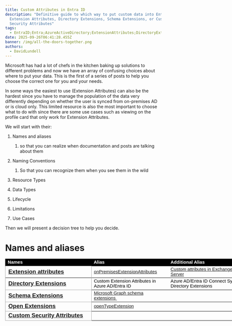 ```yaml
---
title: Custom Attributes in Entra ID
description: "Definitive guide to which way to put custom data into Entra ID:
  Extension Attributes, Directory Extensions, Schema Extensions, or Custom
  Security Attributes"
tags:
  - EntraID;Entra;AzureActiveDirectory;ExtensionAttributes;DirectoryExtensions;SchemaExtensions;CustomSecurityAttributes;
date: 2025-09-26T06:41:28.455Z
banner: /img/all-the-doors-together.png
authors:
  - DavidLundell
---
```

M﻿icrosoft has had a lot of chefs in the kitchen baking up solutions to different problems and now we have an array of confusing choices about where to put your data. This is the first of a series of posts to help you choose the correct one for you and your needs.

I﻿n some ways the easiest to use (Extension Attributes) can also be the hardest since you have to manage the population of the data very differently depending on whether the user is synced from on-premises AD or is cloud only. This limited resource is also the most important to choose what to do with since there are some use cases such as viewing on the profile card that only work for Extension Attributes.

W﻿e will start with their: 

1. Names and aliases 

   1. so that you can realize when documentation and posts are talking about them
2. N﻿aming Conventions

   1. So that you can recognize them when you see them in the wild 
3. R﻿esource Types
4. D﻿ata Types
5. L﻿ifecycle
6. L﻿imitations
7. U﻿se Cases

T﻿hen we will present a decision tree to help you decide.

# Names and aliases


<table border=0 cellpadding=0 cellspacing=0 width=757 style='border-collapse:
 collapse;table-layout:fixed;width:568pt'>
 <col width=283 style='mso-width-source:userset;mso-width-alt:9592;width:212pt'>
 <col width=237 span=2 style='mso-width-source:userset;mso-width-alt:8041;
 width:178pt'>
 <tr height=20 style='height:14.7pt'>
  <td height=20 align=left width=283 style='height:14.7pt;width:212pt;
  font-size:11.0pt;color:white;font-weight:700;text-decoration:none;text-underline-style:
  none;text-line-through:none;font-family:"Aptos Narrow", sans-serif;
  border-top:.5pt solid black;border-right:none;border-bottom:none;border-left:
  .5pt solid black;background:black;mso-pattern:black none'>Names</td>
  <td align=left width=237 style='width:178pt;font-size:11.0pt;color:white;
  font-weight:700;text-decoration:none;text-underline-style:none;text-line-through:
  none;font-family:"Aptos Narrow", sans-serif;border-top:.5pt solid black;
  border-right:none;border-bottom:none;border-left:none;background:black;
  mso-pattern:black none'>Alias</td>
  <td align=left width=237 style='width:178pt;font-size:11.0pt;color:white;
  font-weight:700;text-decoration:none;text-underline-style:none;text-line-through:
  none;font-family:"Aptos Narrow", sans-serif;border-top:.5pt solid black;
  border-right:.5pt solid black;border-bottom:none;border-left:none;background:
  black;mso-pattern:black none'>Additional Alias</td>
 </tr>
 <tr height=24 style='height:18.35pt'>
  <td height=24 class=xl73 align=left width=283 style='height:18.35pt;
  width:212pt;font-size:14.0pt;color:#467886;font-weight:700;text-decoration:
  underline;text-underline-style:single;text-line-through:none;font-family:
  "Aptos Narrow", sans-serif;border-top:1.0pt solid #A3A3A3;border-right:1.0pt solid #A3A3A3;
  border-bottom:none;border-left:1.0pt solid #A3A3A3'><a
  href="https://learn.microsoft.com/en-us/graph/extensibility-overview?tabs=http#extension-attributes"
  target="_parent"><span style='font-size:14.0pt;font-weight:700'>Extension
  attributes</span></a></td>
  <td class=xl71 width=237 style='width:178pt;font-size:11.0pt;color:#467886;
  font-weight:400;text-decoration:underline;text-underline-style:single;
  text-line-through:none;font-family:"Aptos Narrow", sans-serif;border-top:
  .5pt solid black;border-right:none;border-bottom:none;border-left:none'><a
  href="https://learn.microsoft.com/en-us/graph/api/resources/onpremisesextensionattributes?view=graph-rest-1.0"
  target="_parent">onPremisesExtensionAttributes</a></td>
  <td class=xl70 style='font-size:11.0pt;color:#467886;font-weight:400;
  text-decoration:underline;text-underline-style:single;text-line-through:none;
  font-family:"Aptos Narrow", sans-serif;border-top:.5pt solid black;
  border-right:.5pt solid black;border-bottom:none;border-left:none'><a
  href="https://learn.microsoft.com/en-us/exchange/recipients/mailbox-custom-attributes"
  target="_parent">Custom attributes in Exchange Server</a></td>
 </tr>
 <tr height=39 style='height:29.0pt'>
  <td height=39 class=xl74 align=left width=283 style='height:29.0pt;
  width:212pt;font-size:14.0pt;color:#467886;font-weight:700;text-decoration:
  underline;text-underline-style:single;text-line-through:none;font-family:
  "Aptos Narrow", sans-serif;border-top:.5pt solid black;border-right:1.0pt solid #A3A3A3;
  border-bottom:1.0pt solid #A3A3A3;border-left:1.0pt solid #A3A3A3'><a
  href="https://learn.microsoft.com/en-us/graph/extensibility-overview?tabs=http#directory-microsoft-entra-id-extensions"
  target="_parent"><span style='font-size:14.0pt;font-weight:700'>Directory
  Extensions</span></a></td>
  <td class=xl66 align=left width=237 style='width:178pt;font-size:11.0pt;
  color:black;font-weight:400;text-decoration:none;text-underline-style:none;
  text-line-through:none;font-family:"Aptos Narrow", sans-serif;border-top:
  .5pt solid black;border-right:none;border-bottom:none;border-left:none'>Custom
  Extension Attributes in Azure AD/Entra ID</td>
  <td class=xl66 align=left width=237 style='width:178pt;font-size:11.0pt;
  color:black;font-weight:400;text-decoration:none;text-underline-style:none;
  text-line-through:none;font-family:"Aptos Narrow", sans-serif;border-top:
  .5pt solid black;border-right:.5pt solid black;border-bottom:none;border-left:
  none'>Azure AD/Entra ID Connect Sync Directory Extensions</td>
 </tr>
 <tr height=25 style='height:18.7pt'>
  <td height=25 class=xl75 align=left width=283 style='height:18.7pt;
  border-top:none;width:212pt;font-size:14.0pt;color:#467886;font-weight:700;
  text-decoration:underline;text-underline-style:single;text-line-through:none;
  font-family:"Aptos Narrow", sans-serif;border:1.0pt solid #A3A3A3'><a
  href="https://learn.microsoft.com/en-us/graph/extensibility-overview?tabs=http#schema-extensions"
  target="_parent"><span style='font-size:14.0pt;font-weight:700'>Schema
  Extensions</span></a></td>
  <td class=xl72 align=left style='font-size:11.0pt;color:#467886;font-weight:
  400;text-decoration:underline;text-underline-style:single;text-line-through:
  none;font-family:"Aptos Narrow", sans-serif;border-top:.5pt solid black;
  border-right:none;border-bottom:none;border-left:none'><a
  href="https://learn.microsoft.com/en-us/graph/api/resources/schemaextension"
  target="_parent">Microsoft Graph schema extensions<span
  style='mso-spacerun:yes'> </span></a></td>
  <td style='font-size:11.0pt;color:black;font-weight:400;text-decoration:none;
  text-underline-style:none;text-line-through:none;font-family:"Aptos Narrow", sans-serif;
  border-top:.5pt solid black;border-right:.5pt solid black;border-bottom:none;
  border-left:none'></td>
 </tr>
 <tr height=25 style='height:18.7pt'>
  <td height=25 class=xl75 align=left width=283 style='height:18.7pt;
  border-top:none;width:212pt;font-size:14.0pt;color:#467886;font-weight:700;
  text-decoration:underline;text-underline-style:single;text-line-through:none;
  font-family:"Aptos Narrow", sans-serif;border:1.0pt solid #A3A3A3'><a
  href="https://learn.microsoft.com/en-us/graph/extensibility-overview?tabs=http#open-extensions"
  target="_parent"><span style='font-size:14.0pt;font-weight:700'>Open
  Extensions</span></a></td>
  <td class=xl72 align=left style='font-size:11.0pt;color:#467886;font-weight:
  400;text-decoration:underline;text-underline-style:single;text-line-through:
  none;font-family:"Aptos Narrow", sans-serif;border-top:.5pt solid black;
  border-right:none;border-bottom:none;border-left:none'><a
  href="https://learn.microsoft.com/en-us/graph/api/resources/opentypeextension?view=graph-rest-1.0"
  target="_parent">openTypeExtension</a></td>
  <td style='font-size:11.0pt;color:black;font-weight:400;text-decoration:none;
  text-underline-style:none;text-line-through:none;font-family:"Aptos Narrow", sans-serif;
  border-top:.5pt solid black;border-right:.5pt solid black;border-bottom:none;
  border-left:none'></td>
 </tr>
 <tr height=25 style='height:18.7pt'>
  <td height=25 class=xl75 align=left width=283 style='height:18.7pt;
  border-top:none;width:212pt;font-size:14.0pt;color:#467886;font-weight:700;
  text-decoration:underline;text-underline-style:single;text-line-through:none;
  font-family:"Aptos Narrow", sans-serif;border:1.0pt solid #A3A3A3'><a
  href="https://learn.microsoft.com/en-us/entra/fundamentals/custom-security-attributes-overview"
  target="_parent"><span style='font-size:14.0pt;font-weight:700'>Custom
  Security Attributes</span></a></td>
  <td style='font-size:11.0pt;color:black;font-weight:400;text-decoration:none;
  text-underline-style:none;text-line-through:none;font-family:"Aptos Narrow", sans-serif;
  border-top:.5pt solid black;border-right:none;border-bottom:.5pt solid black;
  border-left:none'></td>
  <td style='font-size:11.0pt;color:black;font-weight:400;text-decoration:none;
  text-underline-style:none;text-line-through:none;font-family:"Aptos Narrow", sans-serif;
  border-top:.5pt solid black;border-right:.5pt solid black;border-bottom:.5pt solid black;
  border-left:none'></td>
 </tr>
 <![if supportMisalignedColumns]>
 <tr height=0 style='display:none'>
  <td width=283 style='width:212pt'></td>
  <td width=237 style='width:178pt'></td>
  <td width=237 style='width:178pt'></td>
 </tr>
 <![endif]>
</table>

